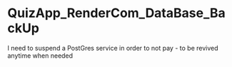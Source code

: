# QuizApp_RenderCom_DataBase_BackUp
I need to suspend a PostGres service in order to not pay - to be revived anytime when needed
